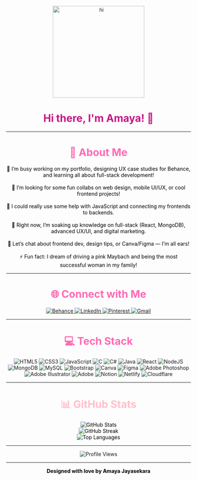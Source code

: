 <p align="center">
  <img src="https://media.tenor.com/zBZnGatBkgAAAAAi/cute-girl.gif" width="250" alt="hi" />
</p>

<h1 align="center" style="color: #C71585;">Hi there, I'm Amaya! 🌸</h1>

---
<h1 align="center" style="color: #FF69B4;">💫 About Me</h1>

<p style="text-align: center; color: black;">
  🔭 I’m busy working on my portfolio, designing UX case studies for Behance, and learning all about full-stack development!<br><br>
🕺 I’m looking for some fun collabs on web design, mobile UI/UX, or cool frontend projects!<br><br>
🤝 I could really use some help with JavaScript and connecting my frontends to backends.<br><br>
🌱 Right now, I’m soaking up knowledge on full-stack (React, MongoDB), advanced UX/UI, and digital marketing.<br><br>
💬 Let’s chat about frontend dev, design tips, or Canva/Figma — I’m all ears!<br><br>
⚡ Fun fact: I dream of driving a pink Maybach and being the most successful woman in my family!
</p>

---

<h1 align="center" style="color: #FF69B4;">🌐 Connect with Me</h1>

<p style="text-align: center;">
  <a href="https://www.behance.net/amayajayasekara">
    <img src="https://img.shields.io/badge/Behance-lightpink?logo=behance&logoColor=white" alt="Behance"/>
  </a>
  <a href="https://www.linkedin.com/in/amaya-65414325a/">
    <img src="https://img.shields.io/badge/LinkedIn-lightpink?logo=linkedin&logoColor=white" alt="LinkedIn"/>
  </a>
  <a href="https://pin.it/185acQXwa">
    <img src="https://img.shields.io/badge/Pinterest-lightpink?logo=pinterest&logoColor=white" alt="Pinterest"/>
  </a>
  <a href="mailto:dewjayasekara78@gmail.com">
    <img src="https://img.shields.io/badge/Email-lightpink?logo=gmail&logoColor=white" alt="Gmail"/>
  </a>
</p>

---

<h1 align="center" style="color: #FF69B4;">💻 Tech Stack</h1>

<p style="text-align: center;">
  <img src="https://img.shields.io/badge/html5-lightpink?style=plastic&logo=html5&logoColor=white" alt="HTML5"/>
  <img src="https://img.shields.io/badge/css3-lightpink?style=plastic&logo=css3&logoColor=white" alt="CSS3"/>
  <img src="https://img.shields.io/badge/javascript-lightpink?style=plastic&logo=javascript&logoColor=white" alt="JavaScript"/>
  <img src="https://img.shields.io/badge/c-lightpink?style=plastic&logo=c&logoColor=white" alt="C"/>
  <img src="https://img.shields.io/badge/c%23-lightpink?style=plastic&logo=csharp&logoColor=white" alt="C#"/>
  <img src="https://img.shields.io/badge/java-lightpink?style=plastic&logo=openjdk&logoColor=white" alt="Java"/>
  <img src="https://img.shields.io/badge/react-lightpink?style=plastic&logo=react&logoColor=white" alt="React"/>
  <img src="https://img.shields.io/badge/node.js-lightpink?style=plastic&logo=node.js&logoColor=white" alt="NodeJS"/>
  <img src="https://img.shields.io/badge/mongodb-lightpink?style=plastic&logo=mongodb&logoColor=white" alt="MongoDB"/>
  <img src="https://img.shields.io/badge/mysql-lightpink?style=plastic&logo=mysql&logoColor=white" alt="MySQL"/>
  <img src="https://img.shields.io/badge/bootstrap-lightpink?style=plastic&logo=bootstrap&logoColor=white" alt="Bootstrap"/>
  <img src="https://img.shields.io/badge/canva-lightpink?style=plastic&logo=canva&logoColor=white" alt="Canva"/>
  <img src="https://img.shields.io/badge/figma-lightpink?style=plastic&logo=figma&logoColor=white" alt="Figma"/>
  <img src="https://img.shields.io/badge/adobe%20photoshop-lightpink?style=plastic&logo=adobe%20photoshop&logoColor=white" alt="Adobe Photoshop"/>
  <img src="https://img.shields.io/badge/adobe%20illustrator-lightpink?style=plastic&logo=adobe%20illustrator&logoColor=white" alt="Adobe Illustrator"/>
  <img src="https://img.shields.io/badge/adobe-lightpink?style=plastic&logo=adobe&logoColor=white" alt="Adobe"/>
  <img src="https://img.shields.io/badge/Notion-lightpink?style=plastic&logo=notion&logoColor=white" alt="Notion"/>
  <img src="https://img.shields.io/badge/Netlify-lightpink?style=plastic&logo=netlify&logoColor=white" alt="Netlify"/>
  <img src="https://img.shields.io/badge/Cloudflare-lightpink?style=plastic&logo=cloudflare&logoColor=white" alt="Cloudflare"/>
</p>

---

<h1 align="center" style="color:pink;">📊 GitHub Stats</h1>

<p style="text-align: center; color: black;">
  <img src="https://github-readme-stats.vercel.app/api?username=Selya1722&theme=rose_pine&hide_border=false&bg_color=ffffff&title_color=FF69B4&text_color=black&icon_color=FF69B4" alt="GitHub Stats"/><br/>
  <img src="https://github-readme-streak-stats.herokuapp.com?user=Selya1722&theme=rose_pine&hide_border=false&background=ffffff&stroke=FF69B4&ring=FF69B4&fire=FF69B4&currStreakLabel=FF69B4" alt="GitHub Streak"/><br/>
  <img src="https://github-readme-stats.vercel.app/api/top-langs/?username=Selya1722&theme=rose_pine&hide_border=false&bg_color=ffffff&title_color=FF69B4&text_color=black&layout=compact" alt="Top Languages"/>
</p>

---

<p align="center">
  <img src="https://visitcount.itsvg.in/api?id=Selya1722&icon=9&color=5" alt="Profile Views"/>
</p>

---

<p align="center" style="color: black;">
  <b>Designed with love by Amaya Jayasekara</b>
</p>
